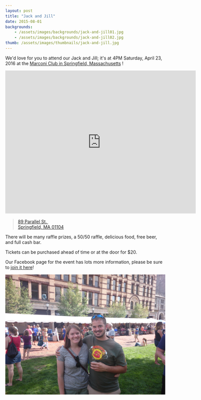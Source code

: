 ```yaml
---
layout: post
title: "Jack and Jill"
date: 2015-08-01
backgrounds:    
    - /assets/images/backgrounds/jack-and-jill01.jpg
    - /assets/images/backgrounds/jack-and-jill02.jpg
thumb: /assets/images/thumbnails/jack-and-jill.jpg
---
```


We'd love for you to attend our Jack and Jill; it's at 4PM Saturday, April 23, 2016 at the [Marconi Club in Springfield, Massachusetts](http://www.marconiclubinc.com/) !

<iframe src="https://www.google.com/maps/embed?pb=!1m18!1m12!1m3!1d2959.0710591962224!2d-72.57940804837818!3d42.12736197910108!2m3!1f0!2f0!3f0!3m2!1i1024!2i768!4f13.1!3m3!1m2!1s0x89e6e7722e2a6a4d%3A0x837227a0b4ea114!2sMarconi+Club+Inc!5e0!3m2!1sen!2sus!4v1452917716498" width="600" height="450" frameborder="0" style="border:0" allowfullscreen></iframe>

> <a href="https://goo.gl/maps/FszUmPhzFBy">89 Parallel St. <br />
> Springfield, MA 01104</a>

There will be many raffle prizes, a 50/50 raffle, delicious food, free beer, and full cash bar.

Tickets can be purchased ahead of time or at the door for $20.

Our Facebook page for the event has lots more information, please be sure to [join it here](https://www.facebook.com/events/564726067013230/)!

![Nick and Wendy](/assets/images/raunwendy/jack-and-jill01.jpg)
